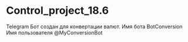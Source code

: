 # Control_project_18.6

Telegram Бот создан для конвертации валют.
Имя бота BotConversion
Имя пользователя @MyConversionBot
